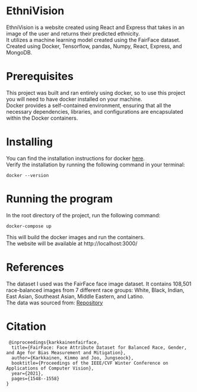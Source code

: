 # EthniVision
EthniVision is a website created using React and Express that takes in an image of the user and returns their predicted ethnicity.  
It utilizes a machine learning model created using the FairFace dataset.  
Created using Docker, Tensorflow, pandas, Numpy, React, Express, and MongoDB.

# Prerequisites  
This project was built and ran entirely using docker, so to use this project you will need to have docker installed on your machine.  
Docker provides a self-contained environment, ensuring that all the necessary dependencies, libraries, and configurations are encapsulated within the Docker containers.

# Installing
You can find the installation instructions for docker [here](https://docs.docker.com/get-docker/).  
Verify the installation by running the following command in your terminal:  
```
docker --version
``` 

# Running the program
In the root directory of the project, run the following command:  
```
docker-compose up
```
This will build the docker images and run the containers.  
The website will be available at http://localhost:3000/

# References  
The dataset I used was the FairFace face image dataset. It contains 108,501 race-balanced images from 7 different race groups: White, Black, Indian, East Asian, Southeast Asian, Middle Eastern, and Latino.  
The data was sourced from: [Repository](https://github.com/dchen236/FairFace)  

# Citation
```
 @inproceedings{karkkainenfairface,
  title={FairFace: Face Attribute Dataset for Balanced Race, Gender, and Age for Bias Measurement and Mitigation},
  author={Karkkainen, Kimmo and Joo, Jungseock},
  booktitle={Proceedings of the IEEE/CVF Winter Conference on Applications of Computer Vision},
  year={2021},
  pages={1548--1558}
}
```